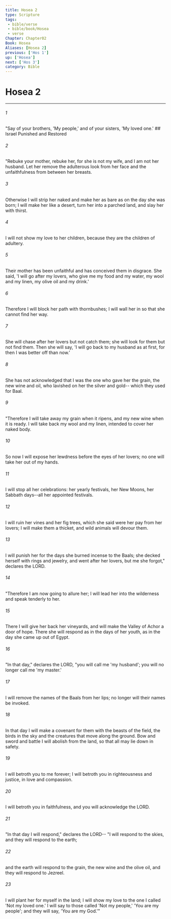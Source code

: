```yaml
---
title: Hosea 2
type: Scripture
tags:
 - bible/verse
 - bible/book/Hosea
 - verse
Chapter: Chapter02
Book: Hosea
Aliases: [Hosea 2]
previous: ['Hos 1']
up: ['Hosea']
next: ['Hos 3']
category: Bible
---
```

# Hosea 2

***


###### 1 
"Say of your brothers, 'My people,' and of your sisters, 'My loved one.' ## Israel Punished and Restored 

###### 2 
"Rebuke your mother, rebuke her, for she is not my wife, and I am not her husband. Let her remove the adulterous look from her face and the unfaithfulness from between her breasts. 

###### 3 
Otherwise I will strip her naked and make her as bare as on the day she was born; I will make her like a desert, turn her into a parched land, and slay her with thirst. 

###### 4 
I will not show my love to her children, because they are the children of adultery. 

###### 5 
Their mother has been unfaithful and has conceived them in disgrace. She said, 'I will go after my lovers, who give me my food and my water, my wool and my linen, my olive oil and my drink.' 

###### 6 
Therefore I will block her path with thornbushes; I will wall her in so that she cannot find her way. 

###### 7 
She will chase after her lovers but not catch them; she will look for them but not find them. Then she will say, 'I will go back to my husband as at first, for then I was better off than now.' 

###### 8 
She has not acknowledged that I was the one who gave her the grain, the new wine and oil, who lavished on her the silver and gold-- which they used for Baal. 

###### 9 
"Therefore I will take away my grain when it ripens, and my new wine when it is ready. I will take back my wool and my linen, intended to cover her naked body. 

###### 10 
So now I will expose her lewdness before the eyes of her lovers; no one will take her out of my hands. 

###### 11 
I will stop all her celebrations: her yearly festivals, her New Moons, her Sabbath days--all her appointed festivals. 

###### 12 
I will ruin her vines and her fig trees, which she said were her pay from her lovers; I will make them a thicket, and wild animals will devour them. 

###### 13 
I will punish her for the days she burned incense to the Baals; she decked herself with rings and jewelry, and went after her lovers, but me she forgot," declares the LORD. 

###### 14 
"Therefore I am now going to allure her; I will lead her into the wilderness and speak tenderly to her. 

###### 15 
There I will give her back her vineyards, and will make the Valley of Achor a door of hope. There she will respond as in the days of her youth, as in the day she came up out of Egypt. 

###### 16 
"In that day," declares the LORD, "you will call me 'my husband'; you will no longer call me 'my master.' 

###### 17 
I will remove the names of the Baals from her lips; no longer will their names be invoked. 

###### 18 
In that day I will make a covenant for them with the beasts of the field, the birds in the sky and the creatures that move along the ground. Bow and sword and battle I will abolish from the land, so that all may lie down in safety. 

###### 19 
I will betroth you to me forever; I will betroth you in righteousness and justice, in love and compassion. 

###### 20 
I will betroth you in faithfulness, and you will acknowledge the LORD. 

###### 21 
"In that day I will respond," declares the LORD-- "I will respond to the skies, and they will respond to the earth; 

###### 22 
and the earth will respond to the grain, the new wine and the olive oil, and they will respond to Jezreel. 

###### 23 
I will plant her for myself in the land; I will show my love to the one I called 'Not my loved one.' I will say to those called 'Not my people,' 'You are my people'; and they will say, 'You are my God.'" 
